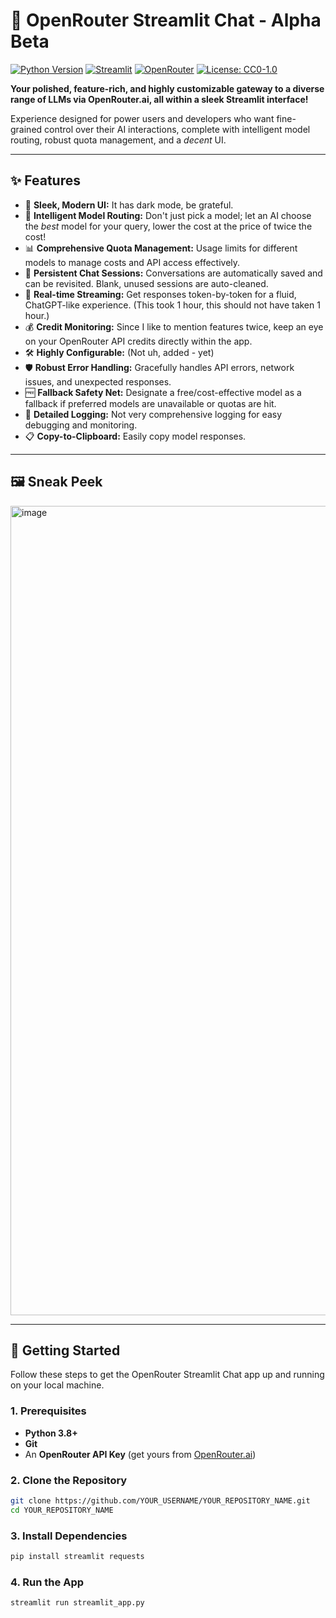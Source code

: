 # 🚀 OpenRouter Streamlit Chat - Alpha Beta

[![Python Version](https://img.shields.io/badge/python-3.8+-blue.svg)](https://www.python.org/)
[![Streamlit](https://img.shields.io/badge/Streamlit-1.25%2B-FF4B4B.svg)](https://streamlit.io)
[![OpenRouter](https://img.shields.io/badge/API-OpenRouter-7A49FF.svg)](https://openrouter.ai)
[![License: CC0-1.0](https://img.shields.io/badge/License-CC0_1.0-lightgrey.svg)](http://creativecommons.org/publicdomain/zero/1.0/) <!-- Add a LICENSE file -->

**Your polished, feature-rich, and highly customizable gateway to a diverse range of LLMs via OpenRouter.ai, all within a sleek Streamlit interface!**

Experience designed for power users and developers who want fine-grained control over their AI interactions, complete with intelligent model routing, robust quota management, and a *decent* UI.

---

## ✨ Features

*   🎨 **Sleek, Modern UI:** It has dark mode, be grateful.
*   🧠 **Intelligent Model Routing:** Don't just pick a model; let an AI choose the *best* model for your query, lower the cost at the price of twice the cost!
*   📊 **Comprehensive Quota Management:** Usage limits for different models to manage costs and API access effectively.
*   💾 **Persistent Chat Sessions:** Conversations are automatically saved and can be revisited. Blank, unused sessions are auto-cleaned.
*   🔄 **Real-time Streaming:** Get responses token-by-token for a fluid, ChatGPT-like experience. (This took 1 hour, this should not have taken 1 hour.)
*   💰 **Credit Monitoring:** Since I like to mention features twice, keep an eye on your OpenRouter API credits directly within the app.
*   🛠️ **Highly Configurable:** (Not uh, added - yet)
*   🛡️ **Robust Error Handling:** Gracefully handles API errors, network issues, and unexpected responses.
*   🆓 **Fallback Safety Net:** Designate a free/cost-effective model as a fallback if preferred models are unavailable or quotas are hit.
*   📝 **Detailed Logging:** Not very comprehensive logging for easy debugging and monitoring.
*   📋 **Copy-to-Clipboard:** Easily copy model responses.
---

## 🖼️ Sneak Peek

<img width="1295" alt="image" src="https://github.com/user-attachments/assets/25362495-05fe-48aa-98ec-126cc5c3402f" />

---

## 🚀 Getting Started

Follow these steps to get the OpenRouter Streamlit Chat app up and running on your local machine.

### 1. Prerequisites

*   **Python 3.8+**
*   **Git**
*   An **OpenRouter API Key** (get yours from [OpenRouter.ai](https://openrouter.ai/keys))

### 2. Clone the Repository

```bash
git clone https://github.com/YOUR_USERNAME/YOUR_REPOSITORY_NAME.git
cd YOUR_REPOSITORY_NAME
```

### 3. Install Dependencies

```bash
pip install streamlit requests
```

### 4. Run the App

```bash
streamlit run streamlit_app.py
```
